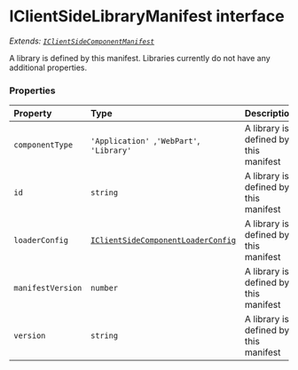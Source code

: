 # IClientSideLibraryManifest interface

_Extends: [`IClientSideComponentManifest`](iclientsidecomponentmanifest.md)_



A library is defined by this manifest. Libraries currently do not have any additional properties. 





### Properties

| Property	   | Type	| Description|
|:-------------|:-------|:-----------|
|`componentType`      | `'Application' `,` 'WebPart' `,` 'Library'` | A library is defined by this manifest |
|`id`      | `string` | A library is defined by this manifest |
|`loaderConfig`      | [`IClientSideComponentLoaderConfig`](iclientsidecomponentloaderconfig.md) | A library is defined by this manifest |
|`manifestVersion`      | `number` | A library is defined by this manifest |
|`version`      | `string` | A library is defined by this manifest |





